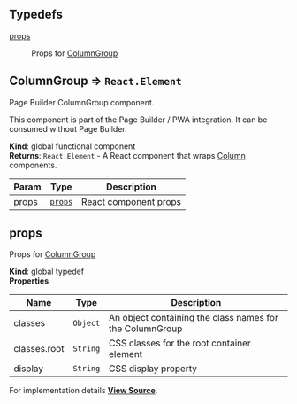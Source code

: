 ## Typedefs

<dl>
<dt><a href="#props">props</a></dt>
<dd><p>Props for <a href="#ColumnGroup">ColumnGroup</a></p>
</dd>
</dl>

<a name="ColumnGroup"></a>

## ColumnGroup ⇒ `React.Element`

Page Builder ColumnGroup component.

This component is part of the Page Builder / PWA integration. It can be consumed without Page Builder.

**Kind**: global functional component  
**Returns**: `React.Element` - A React component that wraps [Column](Column) components.

| Param | Type              | Description           |
| ----- | ----------------- | --------------------- |
| props | [`props`](#props) | React component props |

<a name="props"></a>

## props

Props for [ColumnGroup](#ColumnGroup)

**Kind**: global typedef  
**Properties**

| Name         | Type     | Description                                              |
| ------------ | -------- | -------------------------------------------------------- |
| classes      | `Object` | An object containing the class names for the ColumnGroup |
| classes.root | `String` | CSS classes for the root container element               |
| display      | `String` | CSS display property                                     |

For implementation details [**View Source**](https://github.com/magento/pwa-studio/blob/develop/packages/pagebuilder/lib/ContentTypes/ColumnGroup/columnGroup.js).
